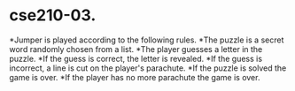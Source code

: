 # cse210-03.
*Jumper is played according to the following rules.
*The puzzle is a secret word randomly chosen from a list.
*The player guesses a letter in the puzzle.
*If the guess is correct, the letter is revealed.
*If the guess is incorrect, a line is cut on the player's parachute.
*If the puzzle is solved the game is over.
*If the player has no more parachute the game is over.
